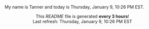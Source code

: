 My name is Tanner and today is Thursday, January 9, 10:26 PM EST.

<p align="center">This <i>README</i> file is generated <b>every 3 hours</b>!</br>Last refresh: Thursday, January 9, 10:26 PM EST<br /></p>
